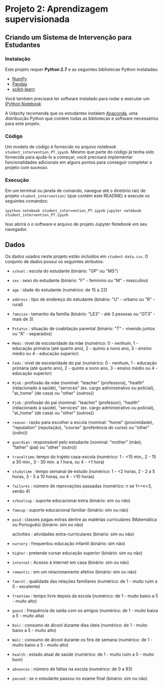 # Projeto 2: Aprendizagem supervisionada

## Criando um Sistema de Intervenção para Estudantes
### Instalação
Este projeto requer **Python 2.7** e as seguintes bibliotecas Python instaladas:

- [NumPy](http://www.numpy.org/)
- [Pandas](http://pandas.pydata.org/)
- [scikit-learn](http://scikit-learn.org/stable/)

Você também precisará ter software instalado para rodar e executar um [iPython Notebook](http://ipython.org/notebook.html)

A Udacity recomenda que os estudantes instalem [Anaconda](https://www.continuum.io/downloads), uma distribuição Python que contém todas as bibliotecas e software necessários para este projeto.

### Código
Um modelo de código é fornecido no arquivo notebook `student_intervention_PT.ipynb`. Mesmo que parte do código já tenha sido fornecida para ajudá-lo a começar, você precisará implementar funcionalidades adicionais em alguns pontos para conseguir completar o projeto com sucesso.

### Execução
Em um terminal ou janela de comando, navegue até o diretório raiz de projeto `student_intervention/` (que contém este README) e execute os seguintes comandos:

```ipython notebook student_intervention_PT.ipynb```
```jupyter notebook student_intervention_PT.ipynb```

Isso abrirá o o software e arquivo de projeto Jupyter Notebook em seu navegador.

## Dados
Os dados usados neste projeto estão incluídos em `student-data.csv`. O conjunto de dados possui os seguintes atributos:

- `school`    : escola do estudante (binário: "GP" ou "MS")

- `sex`       : sexo do estudante (binário: "F" - feminino ou "M" - masculino)

- `age`       : idade do estudante (numérico: de 15 a 22)

- `address`   : tipo de endereço do estudante (binário: "U" - urbano ou "R" - rural)

- `famsize`   : tamanho da família (binário: "LE3" - até 3 pessoas ou "GT3" - mais de 3)

- `Pstatus`   : situação de coabitação parental (binário: "T" - vivendo juntos ou "A" - separados)

- `Medu`      : nível de escolaridade da mãe (numérico: 0 - nenhum,  1 - educação primária (até quarto ano),
                2 - quinto a nono ano, 3 - ensino médio ou 4 - educação superior)

- `Fedu`      : nível de escolaridade do pai (numérico: 0 - nenhum,  1 - educação primária (até quarto ano),
                2 - quinto a nono ano, 3 - ensino médio ou 4 - educação superior)

- `Mjob`      : profissão da mãe (nominal: "teacher" (professora), "health" (relacionado à saúde),
                "services" (ex. cargo administrativo ou policial), "at_home" (de casa) ou "other" (outros))

- `Fjob`      : profissão do pai (nominal: "teacher" (professor), "health" (relacionado à saúde),
                "services" (ex. cargo administrativo ou policial), "at_home" (de casa) ou "other" (outros))

- `reason`    : razão para escolher a escola (nominal: "home" (proximidade), "reputation" (reputação),
                "course" (preferência do curso) ou "other" (outro))

- `guardian`  : responsável pelo estudante (nominal: "mother" (mãe), "father" (pai) ou "other" (outro))

- `traveltime`: tempo do trajeto casa-escola (numérico: 1 - <15 min., 2 - 15 a 30 min., 3 - 30 min. a 1 hora, ou 4 - >1 hora)

- `studytime` : tempo semanal de estudo (numérico: 1 - <2 horas, 2 - 2 a 5 horas, 3 - 5 a 10 horas, ou 4 - >10 horas)

- `failures`  : número de reprovações passadas (numérico: n se 1<=n<3, senão 4)

- `schoolsup` : suporte educacional extra (binário: sim ou não)

- `famsup`    : suporte educacional familiar (binário: sim ou não)

- `paid`      : classes pagas extras dentre as matérias curriculares (Matemática ou Português) (binário: sim ou não)

   activities : atividades extra-curriculares (binário: sim ou não)

- `nursery`   : frequentou educação infantil (binário: sim não)

- `higher`    : pretende cursar educação superior (binário: sim ou não)

- `internet`  : Acesso à internet em casa (binário: sim ou não)

- `romantic`  : em um relacionamento afetivo (binário: sim ou não)

- `famrel`    : qualidade das relações familiares (numérico: de 1 - muito ruim a 5 - excelente)

- `freetime`  : tempo livre depois da escola (numérico: de 1 - muito baixo a 5 - muito alto)

- `goout`     : frequência de saída com os amigos (numérico: de 1 - muito baixa a 5 - muito alta)

- `Dalc`      : consumo de álcool durante dias úteis (numérico: de 1 - muito baixo a 5 - muito alto)

- `Walc`      : consumo de álcool durante os fins de semana (numérico: de 1 - muito baixo a 5 - muito alto)

- `health`    : estado atual de saúde (numérico: de 1 - muito ruim a 5 - muito bom)

- `absences`  : número de faltas na escola (numérico: de 0 a 93)

- `passed`    : se o estudante passou no exame final (binário: sim ou não)
